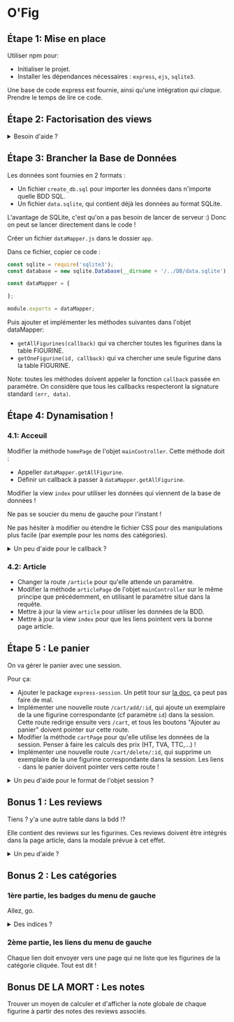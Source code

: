 # O'Fig

## Étape 1: Mise en place

Utiliser npm pour:
- Initialiser le projet.
- Installer les dépendances nécessaires : `express`, `ejs`, `sqlite3`.

Une base de code express est fournie, ainsi qu'une intégration _qui claque_. Prendre le temps de lire ce code.


## Étape 2: Factorisation des views

<details>
<summary>Besoin d'aide ?</summary>

- Créer un dossier `views` dans le dossier `app`, y copier les fichiers html fournis en les renommant en `.ejs`.
- Faire les réglages de express pour utiliser EJS et le bon dossier de views.
- Créer les fichiers `header.ejs`, `footer.ejs` et `leftMenu.ejs`, y mettre le code HTML factorisable, et inclure ces fichiers dans les autres views.
- Ne pas oublier la div modale dans la page article !
- Modifier les méthodes des controllers pour utiliser les views ejs.
- On peut aussi choisir de séparer le "menu de gauche".

</details>

## Étape 3: Brancher la Base de Données

Les données sont fournies en 2 formats : 
- Un fichier `create_db.sql` pour importer les données dans n'importe quelle BDD SQL.
- Un fichier `data.sqlite`, qui contient déjà les données au format SQLite.

L'avantage de SQLite, c'est qu'on a pas besoin de lancer de serveur :) Donc on peut se lancer directement dans le code !

Créer un fichier `dataMapper.js` dans le dossier `app`.

Dans ce fichier, copier ce code : 
```javascript
const sqlite = require('sqlite3');
const database = new sqlite.Database(__dirname + '/../DB/data.sqlite');

const dataMapper = {

};

module.exports = dataMapper;
```

Puis ajouter et implémenter les méthodes suivantes dans l'objet dataMapper: 
- `getAllFigurines(callback)` qui va chercher toutes les figurines dans la table FIGURINE.
- `getOneFigurine(id, callback)` qui va chercher une seule figurine dans la table FIGURINE.


Note: toutes les méthodes doivent appeler la fonction `callback` passée en paramètre. On considère que tous les callbacks respecteront la signature standard `(err, data)`.

## Étape 4: Dynamisation !

### 4.1: Acceuil

Modifier la méthode `homePage` de l'objet `mainController`. Cette méthode doit : 
- Appeller `dataMapper.getAllFigurine`.
- Définir un callback à passer à `dataMapper.getAllFigurine`.

Modifier la view `index` pour utiliser les données qui viennent de la base de données !

Ne pas se soucier du menu de gauche pour l'instant !

Ne pas hésiter à modifier ou étendre le fichier CSS pour des manipulations plus facile (par exemple pour les noms des catégories).

<details>
<summary>Un peu d'aide pour le callback ?</summary>

- si on a une erreur, on la log, et on renvoie une page d'erreur. (on on affiche directement l'erreur dans le navigateur, à vous de voir)
- sinon, on affiche une view en lui passant un paramètre.
- et c'est tout :wink:.
</details>

### 4.2: Article

- Changer la route `/article` pour qu'elle attende un paramètre.
- Modifier la méthode `articlePage` de l'objet `mainController` sur le même principe que précédemment, en utilisant le paramètre situé dans la requête.
- Mettre à jour la view `article` pour utiliser les données de la BDD.
- Mettre à jour la view `index` pour que les liens pointent vers la bonne page article.

## Étape 5 : Le panier

On va gérer le panier avec une session.

Pour ça:
- Ajouter le package `express-session`. Un petit tour sur [la doc](https://www.npmjs.com/package/express-session), ça peut pas faire de mal.
- Implémenter une nouvelle route `/cart/add/:id`, qui ajoute un exemplaire de la une figurine correspondante (cf paramètre `id`) dans la session. Cette route redirige ensuite vers `/cart`, et tous les boutons "Ajouter au panier" doivent pointer sur cette route.
- Modifier la méthode `cartPage` pour qu'elle utilise les données de la session. Penser à faire les calculs des prix (HT, TVA, TTC,...) !
- Implémenter une nouvelle route `/cart/delete/:id`, qui supprime un exemplaire de la une figurine correspondante dans la session. Les liens `-` dans le panier doivent pointer vers cette route !


<details>
<summary>Un peu d'aide pour le format de l'objet session ?</summary>

Pour rappel, la session est dans `request.session`. C'est un objet comme un autre, donc on peut lui rajouter des propriétés !

On pourrait donc ajouter une propriété `cart`, qui pourrait être lui même un objet. Les propriétés de cette objet représenterait les id des figurines, et les valeurs correspondantes au nombre de figurine voulues.
Ce qui donnerait, par exemple : 
```javascript
request.session.cart = {
  "1": 1,
  "4": 2
};
```

Attention, c'est UNE possibilité ! Il y en a d'autres, et probablement des plus simples ! A vous de chercher, de jouer avec, et de trouver ce qui convient le mieux! 
</details>

## Bonus 1 : Les reviews

Tiens ? y'a une autre table dans la bdd !? 

Elle contient des reviews sur les figurines. Ces reviews doivent être intégrés dans la page article, dans la modale prévue à cet effet.

<details>
<summary>Un peu d'aide ?</summary>

Non. C'est un bonus, alors pas d'aide ! :wink: 
</details>

## Bonus 2 : Les catégories

### 1ère partie, les badges du menu de gauche

Allez, go.

<details>
<summary>Des indices ?</summary>

- Écrire une requête dans dataMapper pour récupérer _le nombre de figurines_ de chaque produit.
- Appeler cette requête dans toutes les pages ou on en a besoin !
</details>

### 2ème partie, les liens du menu de gauche

Chaque lien doit envoyer vers une page qui ne liste que les figurines de la catégorie cliquée. Tout est dit !

## Bonus DE LA MORT : Les notes

Trouver un moyen de calculer et d'afficher la note globale de chaque figurine à partir des notes des reviews associés.